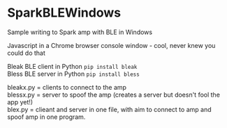 # SparkBLEWindows
Sample writing to Spark amp with BLE in Windows   

Javascript in a Chrome browser console window - cool, never knew you could do that   

Bleak BLE client in Python   ```pip install bleak```   
Bless BLE server in Python   ```pip install bless```

bleakx.py = clients to connect to the amp     
blessx.py = server to spoof the amp (creates a server but doesn't fool the app yet!)    
blex.py = clieant and server in one file, with aim to connect to amp and spoof amp in one program.    

